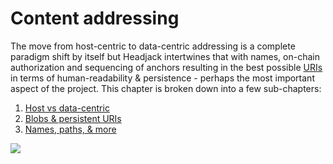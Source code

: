 # Content addressing

The move from host-centric to data-centric addressing is a complete paradigm shift by itself but Headjack intertwines that with names, on-chain authorization and sequencing of anchors resulting in the best possible [URIs](https://en.wikipedia.org/wiki/Uniform_Resource_Identifier) in terms of human-readability & persistence - perhaps the most important aspect of the project. This chapter is broken down into a few sub-chapters:

1. [Host vs data-centric](host_vs_data_centric.md)
1. [Blobs & persistent URIs](blobs_and_uris.md)
1. [Names, paths, & more](names_and_paths.md)

<img src="images/telephone_switchboard_1.png"/>

<!-- source:
https://culturexchange1.files.wordpress.com/2015/06/sans-titre.png
https://culturexchange1.wordpress.com/2015/06/02/the-telephone-switchboard-the-story-of-a-revolutionary-instrument/
-->

<!-- <img src="images/telephone_switchboard_2.webp"/> -->

<!-- source:
https://api.time.com/wp-content/uploads/2015/08/phones1.jpeg
https://time.com/4011936/emma-nutt/
-->

